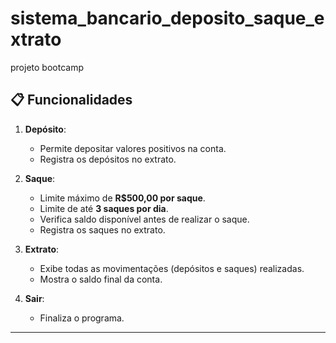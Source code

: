 # sistema_bancario_deposito_saque_extrato
projeto bootcamp

## 📋 Funcionalidades

1. **Depósito**:
   - Permite depositar valores positivos na conta.
   - Registra os depósitos no extrato.

2. **Saque**:
   - Limite máximo de **R$500,00 por saque**.
   - Limite de até **3 saques por dia**.
   - Verifica saldo disponível antes de realizar o saque.
   - Registra os saques no extrato.

3. **Extrato**:
   - Exibe todas as movimentações (depósitos e saques) realizadas.
   - Mostra o saldo final da conta.

4. **Sair**:
   - Finaliza o programa.

---
